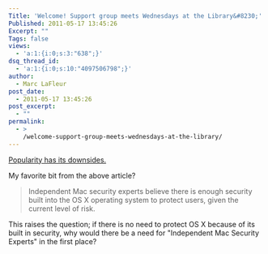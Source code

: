 ```yaml
---
Title: 'Welcome! Support group meets Wednesdays at the Library&#8230;'
Published: 2011-05-17 13:45:26
Excerpt: ""
Tags: false
views:
  - 'a:1:{i:0;s:3:"638";}'
dsq_thread_id:
  - 'a:1:{i:0;s:10:"4097506798";}'
author:
  - Marc LaFleur
post_date:
  - 2011-05-17 13:45:26
post_excerpt:
  - ""
permalink:
  - >
    /welcome-support-group-meets-wednesdays-at-the-library/
---
```

<a href="http://www.theglobeandmail.com/news/technology/tech-news/crooks-target-apple-macs-with-malware/article2025158/" target="_blank">Popularity has its downsides.</a>

My favorite bit from the above article?

<blockquote>Independent Mac security experts believe there is enough security built into the OS X operating system to protect users, given the current level of risk.</blockquote>

This raises the question; if there is no need to protect OS X because of its built in security, why would there be a need for "Independent Mac Security Experts" in the first place?
